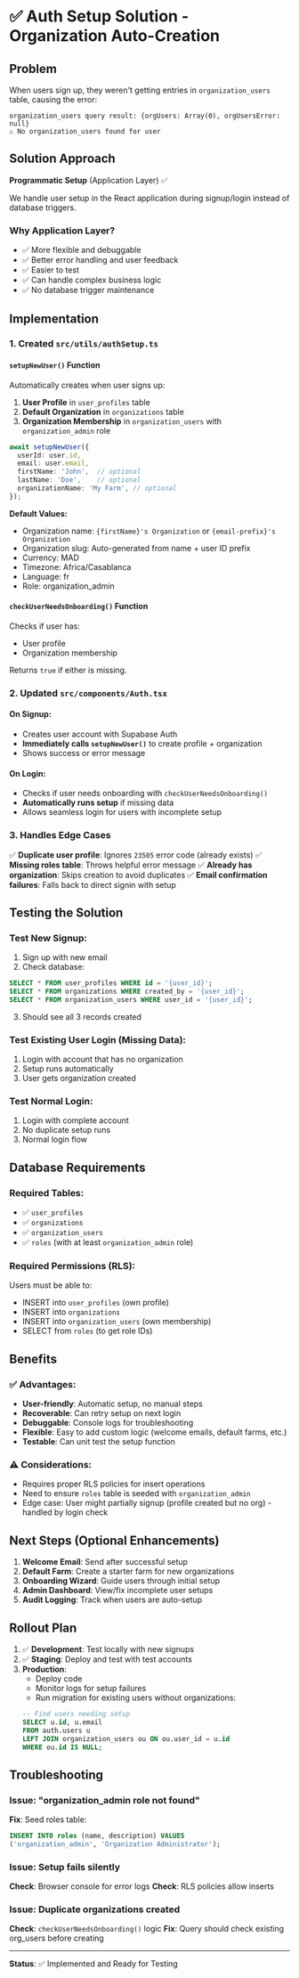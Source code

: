 # ✅ Auth Setup Solution - Organization Auto-Creation

## Problem
When users sign up, they weren't getting entries in `organization_users` table, causing the error:
```
organization_users query result: {orgUsers: Array(0), orgUsersError: null}
⚠️ No organization_users found for user
```

## Solution Approach
**Programmatic Setup** (Application Layer) ✅

We handle user setup in the React application during signup/login instead of database triggers.

### Why Application Layer?
- ✅ More flexible and debuggable
- ✅ Better error handling and user feedback
- ✅ Easier to test
- ✅ Can handle complex business logic
- ✅ No database trigger maintenance

## Implementation

### 1. Created `src/utils/authSetup.ts`

#### `setupNewUser()` Function
Automatically creates when user signs up:
1. **User Profile** in `user_profiles` table
2. **Default Organization** in `organizations` table
3. **Organization Membership** in `organization_users` with `organization_admin` role

```typescript
await setupNewUser({
  userId: user.id,
  email: user.email,
  firstName: 'John',  // optional
  lastName: 'Doe',    // optional
  organizationName: 'My Farm', // optional
});
```

**Default Values:**
- Organization name: `{firstName}'s Organization` or `{email-prefix}'s Organization`
- Organization slug: Auto-generated from name + user ID prefix
- Currency: MAD
- Timezone: Africa/Casablanca
- Language: fr
- Role: organization_admin

#### `checkUserNeedsOnboarding()` Function
Checks if user has:
- User profile
- Organization membership

Returns `true` if either is missing.

### 2. Updated `src/components/Auth.tsx`

#### On Signup:
- Creates user account with Supabase Auth
- **Immediately calls `setupNewUser()`** to create profile + organization
- Shows success or error message

#### On Login:
- Checks if user needs onboarding with `checkUserNeedsOnboarding()`
- **Automatically runs setup** if missing data
- Allows seamless login for users with incomplete setup

### 3. Handles Edge Cases

✅ **Duplicate user profile**: Ignores `23505` error code (already exists)
✅ **Missing roles table**: Throws helpful error message
✅ **Already has organization**: Skips creation to avoid duplicates
✅ **Email confirmation failures**: Falls back to direct signin with setup

## Testing the Solution

### Test New Signup:
1. Sign up with new email
2. Check database:
```sql
SELECT * FROM user_profiles WHERE id = '{user_id}';
SELECT * FROM organizations WHERE created_by = '{user_id}';
SELECT * FROM organization_users WHERE user_id = '{user_id}';
```
3. Should see all 3 records created

### Test Existing User Login (Missing Data):
1. Login with account that has no organization
2. Setup runs automatically
3. User gets organization created

### Test Normal Login:
1. Login with complete account
2. No duplicate setup runs
3. Normal login flow

## Database Requirements

### Required Tables:
- ✅ `user_profiles`
- ✅ `organizations`
- ✅ `organization_users`
- ✅ `roles` (with at least `organization_admin` role)

### Required Permissions (RLS):
Users must be able to:
- INSERT into `user_profiles` (own profile)
- INSERT into `organizations`
- INSERT into `organization_users` (own membership)
- SELECT from `roles` (to get role IDs)

## Benefits

### ✅ Advantages:
- **User-friendly**: Automatic setup, no manual steps
- **Recoverable**: Can retry setup on next login
- **Debuggable**: Console logs for troubleshooting
- **Flexible**: Easy to add custom logic (welcome emails, default farms, etc.)
- **Testable**: Can unit test the setup function

### ⚠️ Considerations:
- Requires proper RLS policies for insert operations
- Need to ensure `roles` table is seeded with `organization_admin`
- Edge case: User might partially signup (profile created but no org) - handled by login check

## Next Steps (Optional Enhancements)

1. **Welcome Email**: Send after successful setup
2. **Default Farm**: Create a starter farm for new organizations
3. **Onboarding Wizard**: Guide users through initial setup
4. **Admin Dashboard**: View/fix incomplete user setups
5. **Audit Logging**: Track when users are auto-setup

## Rollout Plan

1. ✅ **Development**: Test locally with new signups
2. ✅ **Staging**: Deploy and test with test accounts
3. **Production**:
   - Deploy code
   - Monitor logs for setup failures
   - Run migration for existing users without organizations:
   ```sql
   -- Find users needing setup
   SELECT u.id, u.email
   FROM auth.users u
   LEFT JOIN organization_users ou ON ou.user_id = u.id
   WHERE ou.id IS NULL;
   ```

## Troubleshooting

### Issue: "organization_admin role not found"
**Fix**: Seed roles table:
```sql
INSERT INTO roles (name, description) VALUES
('organization_admin', 'Organization Administrator');
```

### Issue: Setup fails silently
**Check**: Browser console for error logs
**Check**: RLS policies allow inserts

### Issue: Duplicate organizations created
**Check**: `checkUserNeedsOnboarding()` logic
**Fix**: Query should check existing org_users before creating

---

**Status**: ✅ Implemented and Ready for Testing
